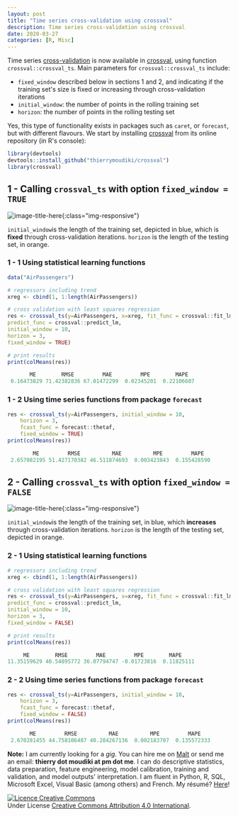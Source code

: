 ```yaml
---
layout: post
title: "Time series cross-validation using crossval"
description: Time series cross-validation using crossval
date: 2020-03-27
categories: [R, Misc]
---
```


Time series [cross-validation](https://en.wikipedia.org/wiki/Cross-validation_(statistics)) is now available in [crossval](https://github.com/Techtonique/crossval), using function `crossval::crossval_ts`. Main parameters for `crossval::crossval_ts` include:

- `fixed_window` described below in sections 1 and 2, and indicating if the training set's size is fixed or increasing through cross-validation iterations
- `initial_window`: the number of points in the rolling training set
- `horizon`: the number of points in the rolling testing set

Yes, this type of functionality exists in packages such as `caret`, or `forecast`, but with different flavours. We start by installing [crossval](https://github.com/Techtonique/crossval) from its online repository (in R's console): 

```r
library(devtools)
devtools::install_github("thierrymoudiki/crossval")
library(crossval)
```

## 1 - Calling `crossval_ts` with option `fixed_window = TRUE`

![image-title-here]({{base}}/images/2020-03-27/2020-03-27-image1.png){:class="img-responsive"}

`initial_window`is the length of the training set, depicted in blue, which is __fixed__ through cross-validation iterations. `horizon` is the length of the testing set, in orange. 


### 1 - 1 Using statistical learning functions

```r
data("AirPassengers")

# regressors including trend 
xreg <- cbind(1, 1:length(AirPassengers))

# cross validation with least squares regression
res <- crossval_ts(y=AirPassengers, x=xreg, fit_func = crossval::fit_lm,
predict_func = crossval::predict_lm,
initial_window = 10,
horizon = 3,
fixed_window = TRUE)

# print results
print(colMeans(res))
```
```r
       ME        RMSE         MAE         MPE        MAPE 
 0.16473829 71.42382836 67.01472299  0.02345201  0.22106607 
```

### 1 - 2 Using time series functions from  package `forecast` 

```r
res <- crossval_ts(y=AirPassengers, initial_window = 10, 
	horizon = 3,
	fcast_func = forecast::thetaf, 
	fixed_window = TRUE)
print(colMeans(res))
```
```r
        ME         RMSE          MAE          MPE         MAPE 
 2.657082195 51.427170382 46.511874693  0.003423843  0.155428590 
```

## 2 - Calling `crossval_ts` with option `fixed_window = FALSE`

![image-title-here]({{base}}/images/2020-03-27/2020-03-27-image2.png){:class="img-responsive"}

`initial_window`is the length of the training set, in blue, which __increases__ through cross-validation iterations. `horizon` is the length of the testing set, depicted in orange. 

### 2 - 1 Using statistical learning functions 

```r
# regressors including trend 
xreg <- cbind(1, 1:length(AirPassengers))

# cross validation with least squares regression 
res <- crossval_ts(y=AirPassengers, x=xreg, fit_func = crossval::fit_lm,
predict_func = crossval::predict_lm,
initial_window = 10,
horizon = 3,
fixed_window = FALSE)

# print results
print(colMeans(res))
```
```r
     ME        RMSE         MAE         MPE        MAPE 
11.35159629 40.54895772 36.07794747 -0.01723816  0.11825111 
```

### 2 - 2 Using time series functions from package `forecast` 

```r
res <- crossval_ts(y=AirPassengers, initial_window = 10, 
	horizon = 3,
	fcast_func = forecast::thetaf, 
	fixed_window = FALSE)
print(colMeans(res))
```
```r
       ME         RMSE          MAE          MPE         MAPE 
 2.670281455 44.758106487 40.284267136  0.002183707  0.135572333 
```

__Note:__ I am currently looking for a _gig_. You can hire me on [Malt](https://www.malt.fr/profile/thierrymoudiki) or send me an email: __thierry dot moudiki at pm dot me__. I can do descriptive statistics, data preparation, feature engineering, model calibration, training and validation, and model outputs' interpretation. I am fluent in Python, R, SQL, Microsoft Excel, Visual Basic (among others) and French. My résumé? [Here]({{base}}/cv/thierry-moudiki.pdf)!

<a rel="license" href="http://creativecommons.org/licenses/by/4.0/"><img alt="Licence Creative Commons" style="border-width:0" src="https://i.creativecommons.org/l/by/4.0/88x31.png" /></a><br />Under License <a rel="license" href="http://creativecommons.org/licenses/by/4.0/">Creative Commons Attribution 4.0 International</a>.



